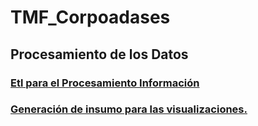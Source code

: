 # TMF_Corpoadases
<h2><b>Procesamiento de los Datos</b></h2>
<h3><p><a href="https://github.com/dcelisPineda/TMF_Corpoadases/blob/main/README_dwh.md"><b>Etl para el Procesamiento Información</b></a></p></h3>
<h3><p><a href="https://github.com/dcelisPineda/TMF_Corpoadases/blob/main/README_modelos.md"><b>Generación de insumo para las visualizaciones.</b></a></p></h3>

